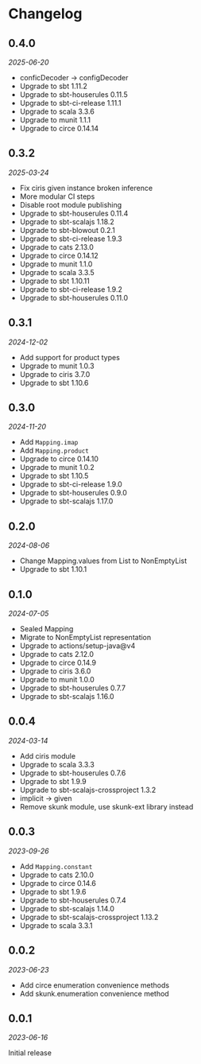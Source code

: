 # Changelog

## 0.4.0

_2025-06-20_

- conficDecoder -> configDecoder
- Upgrade to sbt 1.11.2
- Upgrade to sbt-houserules 0.11.5
- Upgrade to sbt-ci-release 1.11.1
- Upgrade to scala 3.3.6
- Upgrade to munit 1.1.1
- Upgrade to circe 0.14.14

## 0.3.2

_2025-03-24_

- Fix ciris given instance broken inference
- More modular CI steps
- Disable root module publishing
- Upgrade to sbt-houserules 0.11.4
- Upgrade to sbt-scalajs 1.18.2
- Upgrade to sbt-blowout 0.2.1
- Upgrade to sbt-ci-release 1.9.3
- Upgrade to cats 2.13.0
- Upgrade to circe 0.14.12
- Upgrade to munit 1.1.0
- Upgrade to scala 3.3.5
- Upgrade to sbt 1.10.11
- Upgrade to sbt-ci-release 1.9.2
- Upgrade to sbt-houserules 0.11.0

## 0.3.1

_2024-12-02_

- Add support for product types
- Upgrade to munit 1.0.3
- Upgrade to ciris 3.7.0
- Upgrade to sbt 1.10.6

## 0.3.0

_2024-11-20_

- Add `Mapping.imap`
- Add `Mapping.product`
- Upgrade to circe 0.14.10
- Upgrade to munit 1.0.2
- Upgrade to sbt 1.10.5
- Upgrade to sbt-ci-release 1.9.0
- Upgrade to sbt-houserules 0.9.0
- Upgrade to sbt-scalajs 1.17.0

## 0.2.0

_2024-08-06_

- Change Mapping.values from List to NonEmptyList
- Upgrade to sbt 1.10.1

## 0.1.0

_2024-07-05_

- Sealed Mapping
- Migrate to NonEmptyList representation
- Upgrade to actions/setup-java@v4
- Upgrade to cats 2.12.0
- Upgrade to circe 0.14.9
- Upgrade to ciris 3.6.0
- Upgrade to munit 1.0.0
- Upgrade to sbt-houserules 0.7.7
- Upgrade to sbt-scalajs 1.16.0

## 0.0.4

_2024-03-14_

- Add ciris module
- Upgrade to scala 3.3.3
- Upgrade to sbt-houserules 0.7.6
- Upgrade to sbt 1.9.9
- Upgrade to sbt-scalajs-crossproject 1.3.2
- implicit -> given
- Remove skunk module, use skunk-ext library instead

## 0.0.3

_2023-09-26_

- Add `Mapping.constant`
- Upgrade to cats 2.10.0
- Upgrade to circe 0.14.6
- Upgrade to sbt 1.9.6
- Upgrade to sbt-houserules 0.7.4
- Upgrade to sbt-scalajs 1.14.0
- Upgrade to sbt-scalajs-crossproject 1.13.2
- Upgrade to scala 3.3.1

## 0.0.2

_2023-06-23_

- Add circe enumeration convenience methods
- Add skunk.enumeration convenience method

## 0.0.1

_2023-06-16_

Initial release
